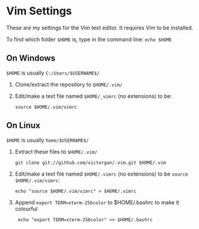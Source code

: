 Vim Settings
============

These are my settings for the Vim text editor. It requires Vim to be installed.

To find which folder `$HOME` is, type in the command line: `echo $HOME`

On Windows
----------
`$HOME` is usually `C:/Users/$USERNAME$/`

1. Clone/extract the repository to `$HOME/.vim/`
2. Edit/make a text file named `$HOME/_vimrc` (no extensions) to be:

   ```
   source $HOME/.vim/vimrc
   ```

On Linux
--------
`$HOME` is usually `home/$USERNAME$/`



1. Extract these files to `$HOME/.vim/`

    ```
    git clone git://github.com/victorgan/.vim.git $HOME/.vim
    ```

2. Edit/make a text file named `$HOME/.vimrc` (no extensions) to be `source $HOME/.vim/vimrc`:

   ```
   echo "source $HOME/.vim/vimrc" > $HOME/.vimrc
   ```
3. Append `export TERM=xterm-256color` to $HOME/.bashrc to make it colourful

   ```
    echo "export TERM=xterm-256color" >> $HOME/.bashrc
   ```

